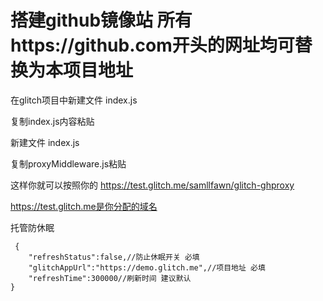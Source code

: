 # 搭建github镜像站 所有https://github.com开头的网址均可替换为本项目地址

在glitch项目中新建文件 index.js

复制index.js内容粘贴

新建文件 index.js

复制proxyMiddleware.js粘贴

这样你就可以按照你的               https://test.glitch.me/samllfawn/glitch-ghproxy

https://test.glitch.me是你分配的域名

托管防休眠
``````
 {
    "refreshStatus":false,//防止休眠开关 必填
    "glitchAppUrl":"https://demo.glitch.me",//项目地址 必填
    "refreshTime":300000//刷新时间 建议默认
}
``````
